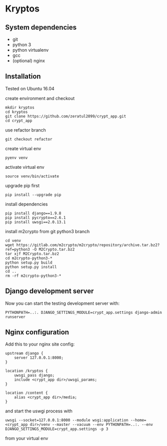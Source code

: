 Kryptos
=======

System dependencies
-------------------

- git
- python 3
- python virtualenv
- gcc
- (optional) nginx

Installation
------------

Tested on Ubuntu 16.04

create environment and checkout

    mkdir kryptos
    cd kryptos
    git clone https://github.com/zeratul2099/crypt_app.git
    cd crypt_app


use refactor branch

    git checkout refactor


create virtual env

    pyenv venv


activate virtual env

    source venv/bin/activate


upgrade pip first

    pip install --upgrade pip


install dependencies

    pip install django==1.9.8
    pip install pycrypto==2.6.1
    pip install uwsgi==2.0.13.1


install m2crypto from git python3 branch

    cd venv
    wget https://gitlab.com/m2crypto/m2crypto/repository/archive.tar.bz2?ref=python3 -O M2Crypto.tar.bz2
    tar xjf M2Crypto.tar.bz2
    cd m2crypto-python3-*
    python setup.py build
    python setup.py install
    cd ..
    rm -rf m2crypto-python3-*


Django development server
-------------------------

Now you can start the testing development server with:

    PYTHONPATH=..:. DJANGO_SETTINGS_MODULE=crypt_app.settings django-admin runserver


Nginx configuration
-------------------

Add this to your nginx site config:


    upstream django {
        server 127.0.0.1:8000;
    }

    location /kryptos {
        uwsgi_pass django;
        include <crypt_app dir>/uwsgi_params;
    }

    location /content {
        alias <crypt_app dir>/media;
    }


and start the uswgi process with

    uwsgi --socket=127.0.0.1:8000 --module wsgi:application --home=<crypt_app dir>/venv --master --vacuum --env PYTHONPATH=..:. --env DJANGO_SETTINGS_MODULE=crypt_app.settings -p 3

from your virtual env

